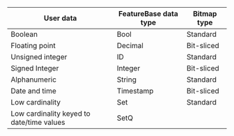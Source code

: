 | User data | FeatureBase data type | Bitmap type |
|---|---|---|
| Boolean | Bool | Standard |
| Floating point | Decimal | Bit-sliced |
| Unsigned integer | ID | Standard |
| Signed Integer | Integer | Bit-sliced |
| Alphanumeric | String | Standard |
| Date and time | Timestamp | Bit-sliced |
| Low cardinality | Set | Standard |
| Low cardinality keyed to date/time values | SetQ |
